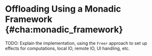 # Offloading Using a Monadic Framework {#cha:monadic_framework}
TODO: Explain the implementation, using the `Freer` approach to set up effects for computations, local IO, remote IO, UI handling, etc.
